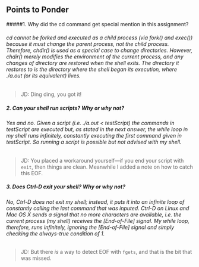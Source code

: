 ## Points to Ponder

#####1. Why did the cd command get special mention in this assignment?
###### cd cannot be forked and executed as a child process (via fork() and exec()) because it must change the parent process, not the child process. Therefore, chdir() is used as a special case to change directories. However, chdir() merely modifies the environment of the current process, and any changes of directory are restored when the shell exits. The directory it restores to is the directory where the shell began its execution, where ./a.out (or its equivalent) lives.

> JD: Ding ding, you got it!

##### 2. Can your shell run scripts? Why or why not? 
###### Yes and no. Given a script (i.e. ./a.out < testScript) the commands in testScript are executed but, as stated in the next answer, the while loop in my shell runs infinitely, constantly executing the first command given in testScript. So running a script is possible but not advised with my shell. 

> JD: You placed a workaround yourself—if you end your script with `exit`, then things are clean.
>     Meanwhile I added a note on how to catch this EOF.

##### 3. Does Ctrl-D exit your shell? Why or why not?
###### No, Ctrl-D does not exit my shell; instead, it puts it into an infinite loop of constantly calling the last command that was inputed. Ctrl-D on Linux and Mac OS X sends a signal that no more characters are available, i.e. the current process (my shell) receives the [End-of-File] signal. My while loop, therefore, runs infinitely, ignoring the [End-of-File] signal and simply checking the always-true condition of 1.

> JD: But there *is* a way to detect EOF with `fgets`, and that is the bit that was missed.
